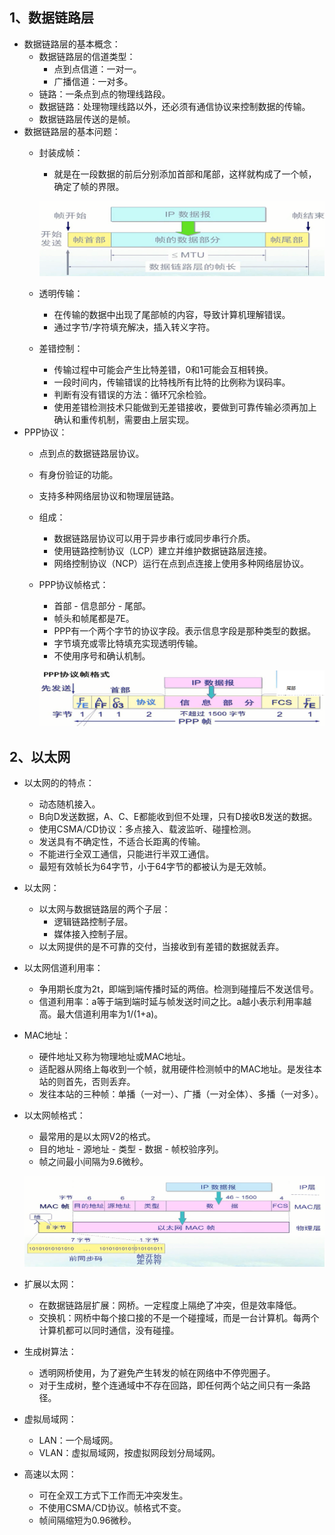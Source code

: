 ## 1、数据链路层

- 数据链路层的基本概念：
  - 数据链路层的信道类型：
    - 点到点信道：一对一。
    - 广播信道：一对多。
  - 链路：一条点到点的物理线路段。
  - 数据链路：处理物理线路以外，还必须有通信协议来控制数据的传输。
  - 数据链路层传送的是帧。
- 数据链路层的基本问题：
  - 封装成帧：
    
    - 就是在一段数据的前后分别添加首部和尾部，这样就构成了一个帧，确定了帧的界限。
    
    ![](img/3、数据链路层/封装成帧.png)
  - 透明传输：
    -  在传输的数据中出现了尾部帧的内容，导致计算机理解错误。
    - 通过字节/字符填充解决，插入转义字符。
  - 差错控制：
    - 传输过程中可能会产生比特差错，0和1可能会互相转换。
    - 一段时间内，传输错误的比特栈所有比特的比例称为误码率。
    - 判断有没有错误的方法：循环冗余检验。
    - 使用差错检测技术只能做到无差错接收，要做到可靠传输必须再加上确认和重传机制，需要由上层实现。
- PPP协议：
  - 点到点的数据链路层协议。
  - 有身份验证的功能。
  - 支持多种网络层协议和物理层链路。
  - 组成：
    - 数据链路层协议可以用于异步串行或同步串行介质。
    - 使用链路控制协议（LCP）建立并维护数据链路层连接。
    - 网络控制协议（NCP）运行在点到点连接上使用多种网络层协议。
  - PPP协议帧格式：
    - 首部 - 信息部分 - 尾部。
    - 帧头和帧尾都是7E。
    - PPP有一个两个字节的协议字段。表示信息字段是那种类型的数据。
    - 字节填充或零比特填充实现透明传输。
    - 不使用序号和确认机制。
    
    ![](img/3、数据链路层/PPP协议.png)

## 2、以太网

- 以太网的的特点：
  - 动态随机接入。
  - B向D发送数据，A、C、E都能收到但不处理，只有D接收B发送的数据。
  - 使用CSMA/CD协议：多点接入、载波监听、碰撞检测。
  - 发送具有不确定性，不适合长距离的传输。
  - 不能进行全双工通信，只能进行半双工通信。
  - 最短有效帧长为64字节，小于64字节的都被认为是无效帧。
- 以太网：
  - 以太网与数据链路层的两个子层：
    - 逻辑链路控制子层。
    - 媒体接入控制子层。
  - 以太网提供的是不可靠的交付，当接收到有差错的数据就丢弃。
- 以太网信道利用率：
  - 争用期长度为2t，即端到端传播时延的两倍。检测到碰撞后不发送信号。
  - 信道利用率：a等于端到端时延与帧发送时间之比。a越小表示利用率越高。最大信道利用率为1/(1+a)。
- MAC地址：
  - 硬件地址又称为物理地址或MAC地址。
  - 适配器从网络上每收到一个帧，就用硬件检测帧中的MAC地址。是发往本站的则首先，否则丢弃。
  - 发往本站的三种帧：单播（一对一）、广播（一对全体）、多播（一对多）。
- 以太网帧格式：
  - 最常用的是以太网V2的格式。
  - 目的地址 - 源地址 - 类型 - 数据 - 帧校验序列。
  - 帧之间最小间隔为9.6微秒。
  
  ![](img/3、数据链路层/MAC帧格式.png)
- 扩展以太网：
  - 在数据链路层扩展：网桥。一定程度上隔绝了冲突，但是效率降低。
  - 交换机：网桥中每个接口接的不是一个碰撞域，而是一台计算机。每两个计算机都可以同时通信，没有碰撞。
- 生成树算法：
  - 透明网桥使用，为了避免产生转发的帧在网络中不停兜圈子。
  - 对于生成树，整个连通域中不存在回路，即任何两个站之间只有一条路径。
- 虚拟局域网：
  - LAN：一个局域网。
  - VLAN：虚拟局域网，按虚拟网段划分局域网。
- 高速以太网：
  - 可在全双工方式下工作而无冲突发生。
  - 不使用CSMA/CD协议。帧格式不变。
  - 帧间隔缩短为0.96微秒。

